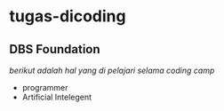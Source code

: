 # tugas-dicoding

DBS Foundation
--
*berikut adalah hal yang di pelajari selama coding camp*
- programmer
- Artificial Intelegent

